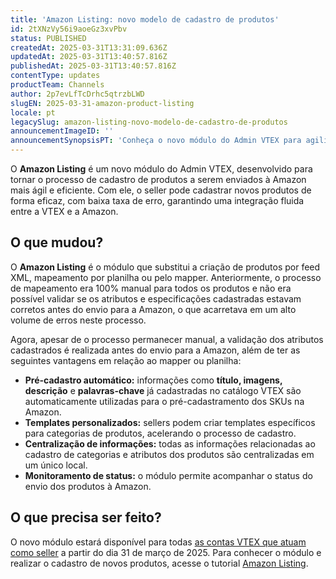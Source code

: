 ```yaml
---
title: 'Amazon Listing: novo modelo de cadastro de produtos'
id: 2tXNzVy56i9aoeGz3xvPbv
status: PUBLISHED
createdAt: 2025-03-31T13:31:09.636Z
updatedAt: 2025-03-31T13:40:57.816Z
publishedAt: 2025-03-31T13:40:57.816Z
contentType: updates
productTeam: Channels
author: 2p7evLfTcDrhc5qtrzbLWD
slugEN: 2025-03-31-amazon-product-listing
locale: pt
legacySlug: amazon-listing-novo-modelo-de-cadastro-de-produtos
announcementImageID: ''
announcementSynopsisPT: 'Conheça o novo módulo do Admin VTEX para agilizar o cadastro de produtos na Amazon.'
---
```


O **Amazon Listing** é um novo módulo do Admin VTEX, desenvolvido para tornar o processo de cadastro de produtos a serem enviados à Amazon mais ágil e eficiente. Com ele, o seller pode cadastrar novos produtos de forma eficaz, com baixa taxa de erro, garantindo uma integração fluida entre a VTEX e a Amazon.

## O que mudou?

O **Amazon Listing** é o módulo que substitui a criação de produtos por feed XML,  mapeamento por planilha ou pelo mapper. Anteriormente, o processo de mapeamento era 100% manual para todos os produtos e não era possível validar se os atributos e especificações cadastradas estavam corretos antes do envio para a Amazon, o que acarretava em um alto volume de erros neste processo.

Agora, apesar de o processo permanecer manual, a validação dos atributos cadastrados é realizada antes do envio para a Amazon, além de ter as seguintes vantagens em relação ao mapper ou planilha:

- **Pré-cadastro automático:** informações como **título, imagens, descrição** e **palavras-chave** já cadastradas no catálogo VTEX são automaticamente utilizadas para o pré-cadastramento dos SKUs na Amazon.  
- **Templates personalizados:** sellers podem criar templates específicos para categorias de produtos, acelerando o processo de cadastro.  
- **Centralização de informações:** todas as informações relacionadas ao cadastro de categorias e atributos dos produtos são centralizadas em um único local.  
- **Monitoramento de status:** o módulo permite acompanhar o status do envio dos produtos à Amazon.  

## O que precisa ser feito?

O novo módulo estará disponível para todas [as contas VTEX que atuam como seller](/pt/tutorial/estrategias-de-marketplace-na-vtex--tutorials_402#sendo-seller-vtex) a partir do dia 31 de março de 2025. Para conhecer o módulo e realizar o cadastro de novos produtos, acesse o tutorial [Amazon Listing](/pt/tutorial/amazon-listing--5HIhbnYzJWkl2yM0o72WrL). 

